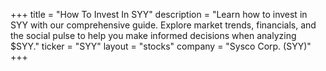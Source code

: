 +++
title = "How To Invest In SYY"
description = "Learn how to invest in SYY with our comprehensive guide. Explore market trends, financials, and the social pulse to help you make informed decisions when analyzing $SYY."
ticker = "SYY"
layout = "stocks"
company = "Sysco Corp. (SYY)"
+++

